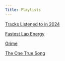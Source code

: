 ```yaml
---
Title: Playlists
---
```


[Tracks Listened to in 2024](https://open.spotify.com/playlist/067RwaDAtd2fWqbMStikbM?si=6109f8be3dd44adb)

[Fastest Lap Energy](https://open.spotify.com/playlist/32pYBGAFqPTeOsJdZxk6GX?si=ea4031b0cb6743ec)

[Grime](https://open.spotify.com/playlist/1ATU5l11b6ETcYHLVUc3k4?si=ec6be79b01174efe)

[The One True Song](https://open.spotify.com/playlist/700WakJCEKpWipBFbHqRjC?si=a032fe88f2114a53)
